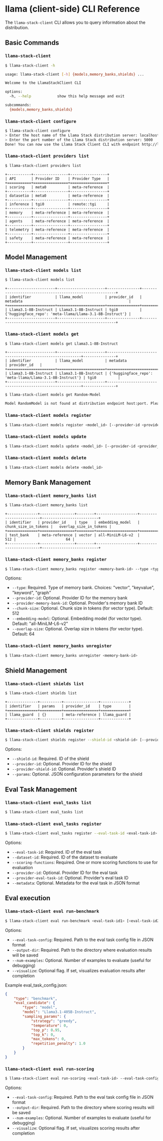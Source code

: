 # llama (client-side) CLI Reference

The `llama-stack-client` CLI allows you to query information about the distribution.

## Basic Commands

### `llama-stack-client`
```bash
$ llama-stack-client -h

usage: llama-stack-client [-h] {models,memory_banks,shields} ...

Welcome to the LlamaStackClient CLI

options:
  -h, --help            show this help message and exit

subcommands:
  {models,memory_banks,shields}
```

### `llama-stack-client configure`
```bash
$ llama-stack-client configure
> Enter the host name of the Llama Stack distribution server: localhost
> Enter the port number of the Llama Stack distribution server: 5000
Done! You can now use the Llama Stack Client CLI with endpoint http://localhost:5000
```

### `llama-stack-client providers list`
```bash
$ llama-stack-client providers list
```
```
+-----------+----------------+-----------------+
| API       | Provider ID    | Provider Type   |
+===========+================+=================+
| scoring   | meta0          | meta-reference  |
+-----------+----------------+-----------------+
| datasetio | meta0          | meta-reference  |
+-----------+----------------+-----------------+
| inference | tgi0           | remote::tgi     |
+-----------+----------------+-----------------+
| memory    | meta-reference | meta-reference  |
+-----------+----------------+-----------------+
| agents    | meta-reference | meta-reference  |
+-----------+----------------+-----------------+
| telemetry | meta-reference | meta-reference  |
+-----------+----------------+-----------------+
| safety    | meta-reference | meta-reference  |
+-----------+----------------+-----------------+
```

## Model Management

### `llama-stack-client models list`
```bash
$ llama-stack-client models list
```
```
+----------------------+----------------------+---------------+----------------------------------------------------------+
| identifier           | llama_model          | provider_id   | metadata                                                 |
+======================+======================+===============+==========================================================+
| Llama3.1-8B-Instruct | Llama3.1-8B-Instruct | tgi0          | {'huggingface_repo': 'meta-llama/Llama-3.1-8B-Instruct'} |
+----------------------+----------------------+---------------+----------------------------------------------------------+
```

### `llama-stack-client models get`
```bash
$ llama-stack-client models get Llama3.1-8B-Instruct
```

```
+----------------------+----------------------+----------------------------------------------------------+---------------+
| identifier           | llama_model          | metadata                                                 | provider_id   |
+======================+======================+==========================================================+===============+
| Llama3.1-8B-Instruct | Llama3.1-8B-Instruct | {'huggingface_repo': 'meta-llama/Llama-3.1-8B-Instruct'} | tgi0          |
+----------------------+----------------------+----------------------------------------------------------+---------------+
```


```bash
$ llama-stack-client models get Random-Model

Model RandomModel is not found at distribution endpoint host:port. Please ensure endpoint is serving specified model.
```

### `llama-stack-client models register`

```bash
$ llama-stack-client models register <model_id> [--provider-id <provider_id>] [--provider-model-id <provider_model_id>] [--metadata <metadata>]
```

### `llama-stack-client models update`

```bash
$ llama-stack-client models update <model_id> [--provider-id <provider_id>] [--provider-model-id <provider_model_id>] [--metadata <metadata>]
```

### `llama-stack-client models delete`

```bash
$ llama-stack-client models delete <model_id>
```

## Memory Bank Management

### `llama-stack-client memory_banks list`
```bash
$ llama-stack-client memory_banks list
```
```
+--------------+----------------+--------+-------------------+------------------------+--------------------------+
| identifier   | provider_id    | type   | embedding_model   |   chunk_size_in_tokens |   overlap_size_in_tokens |
+==============+================+========+===================+========================+==========================+
| test_bank    | meta-reference | vector | all-MiniLM-L6-v2  |                    512 |                       64 |
+--------------+----------------+--------+-------------------+------------------------+--------------------------+
```

### `llama-stack-client memory_banks register`
```bash
$ llama-stack-client memory_banks register <memory-bank-id> --type <type> [--provider-id <provider-id>] [--provider-memory-bank-id <provider-memory-bank-id>] [--chunk-size <chunk-size>] [--embedding-model <embedding-model>] [--overlap-size <overlap-size>]
```

Options:
- `--type`: Required. Type of memory bank. Choices: "vector", "keyvalue", "keyword", "graph"
- `--provider-id`: Optional. Provider ID for the memory bank
- `--provider-memory-bank-id`: Optional. Provider's memory bank ID
- `--chunk-size`: Optional. Chunk size in tokens (for vector type). Default: 512
- `--embedding-model`: Optional. Embedding model (for vector type). Default: "all-MiniLM-L6-v2"
- `--overlap-size`: Optional. Overlap size in tokens (for vector type). Default: 64

### `llama-stack-client memory_banks unregister`
```bash
$ llama-stack-client memory_banks unregister <memory-bank-id>
```

## Shield Management
### `llama-stack-client shields list`
```bash
$ llama-stack-client shields list
```

```
+--------------+----------+----------------+-------------+
| identifier   | params   | provider_id    | type        |
+==============+==========+================+=============+
| llama_guard  | {}       | meta-reference | llama_guard |
+--------------+----------+----------------+-------------+
```

### `llama-stack-client shields register`
```bash
$ llama-stack-client shields register --shield-id <shield-id> [--provider-id <provider-id>] [--provider-shield-id <provider-shield-id>] [--params <params>]
```

Options:
- `--shield-id`: Required. ID of the shield
- `--provider-id`: Optional. Provider ID for the shield
- `--provider-shield-id`: Optional. Provider's shield ID
- `--params`: Optional. JSON configuration parameters for the shield

## Eval Task Management

### `llama-stack-client eval_tasks list`
```bash
$ llama-stack-client eval_tasks list
```

### `llama-stack-client eval_tasks register`
```bash
$ llama-stack-client eval_tasks register --eval-task-id <eval-task-id> --dataset-id <dataset-id> --scoring-functions <function1> [<function2> ...] [--provider-id <provider-id>] [--provider-eval-task-id <provider-eval-task-id>] [--metadata <metadata>]
```

Options:
- `--eval-task-id`: Required. ID of the eval task
- `--dataset-id`: Required. ID of the dataset to evaluate
- `--scoring-functions`: Required. One or more scoring functions to use for evaluation
- `--provider-id`: Optional. Provider ID for the eval task
- `--provider-eval-task-id`: Optional. Provider's eval task ID
- `--metadata`: Optional. Metadata for the eval task in JSON format

## Eval execution
### `llama-stack-client eval run-benchmark`
```bash
$ llama-stack-client eval run-benchmark <eval-task-id1> [<eval-task-id2> ...] --eval-task-config <config-file> --output-dir <output-dir> [--num-examples <num>] [--visualize]
```

Options:
- `--eval-task-config`: Required. Path to the eval task config file in JSON format
- `--output-dir`: Required. Path to the directory where evaluation results will be saved
- `--num-examples`: Optional. Number of examples to evaluate (useful for debugging)
- `--visualize`: Optional flag. If set, visualizes evaluation results after completion

Example eval_task_config.json:
```json
{
    "type": "benchmark",
    "eval_candidate": {
        "type": "model",
        "model": "Llama3.1-405B-Instruct",
        "sampling_params": {
            "strategy": "greedy",
            "temperature": 0,
            "top_p": 0.95,
            "top_k": 0,
            "max_tokens": 0,
            "repetition_penalty": 1.0
        }
    }
}
```

### `llama-stack-client eval run-scoring`
```bash
$ llama-stack-client eval run-scoring <eval-task-id> --eval-task-config <config-file> --output-dir <output-dir> [--num-examples <num>] [--visualize]
```

Options:
- `--eval-task-config`: Required. Path to the eval task config file in JSON format
- `--output-dir`: Required. Path to the directory where scoring results will be saved
- `--num-examples`: Optional. Number of examples to evaluate (useful for debugging)
- `--visualize`: Optional flag. If set, visualizes scoring results after completion
